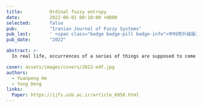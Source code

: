 ```yaml
---
title:          Ordinal fuzzy entropy
date:           2022-06-01 00:10:00 +0800
selected:       false
pub:            "Iranian Journal of Fuzzy Systems"
pub_last:       ' <span class="badge badge-pill badge-info">中科院升级版3区</span> <span class="badge badge-pill badge-custom badge-primary">Regular Paper </span>'
pub_date:       "2022"

abstract: >-
  In real life, occurrences of a series of things are supposed to come in an order. Therefore, it is necessary to regard sequence as a crucial factor in managing different kinds of things in fuzzy environment. However, few related researches have been made to provide a reasonable solution to this demand. Therefore, how to measure degree of uncertainty of ordinal fuzzy sets is still an open issue. To address this issue, a novel ordinal fuzzy entropy is proposed in this paper taking orders of propositions into consideration in measuring level of uncertainty in fuzzy environment. Compared with previously proposed entropies, effects on degrees of fuzzy uncertainty brought by sequences of sequential propositions are embodied in values of measurement using proposed method in this article. Moreover, some numerical examples are offered to verify the correctness and validity of the proposed entropy.

cover: assets/images/covers/2022-odf.jpg
authors:
  - Yuanpeng He
  - Yong Deng
links:
  Paper: https://ijfs.usb.ac.ir/article_6950.html
---
```

